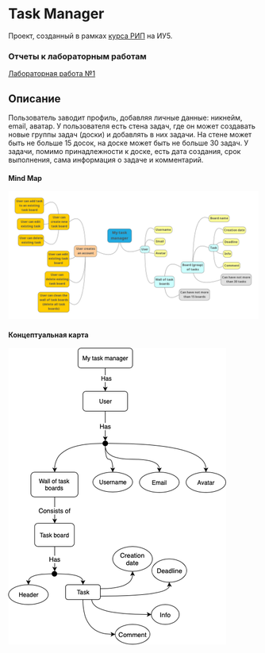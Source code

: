 Task Manager
=====================
Проект, созданный в рамках [курса РИП](https://github.com/iu5team/iu5web-fall-2019) на ИУ5.

### Отчеты к лабораторным работам
[Лабораторная работа №1](docs/lab1.pdf)

Описание
---------------------
Пользователь заводит профиль, добавляя личные данные: никнейм, email, аватар. У пользователя есть стена задач, где он может создавать новые группы задач (доски) и добавлять в них задачи. На стене может быть не больше 15 досок, на доске может быть не больше 30 задач. У задачи, помимо принадлежности к доске, есть дата создания, срок выполнения, сама информация о задаче и комментарий.

#### Mind Map
![Alt text](docs/img/MindMap.png)

#### Концептуальная карта
![Alt text](docs/img/ConceptMap.png)